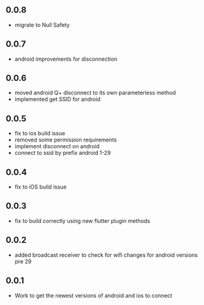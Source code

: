 ## 0.0.8

- migrate to Null Safety

## 0.0.7

- android improvements for disconnection

## 0.0.6

- moved android Q+ disconnect to its own parameterless method
- implemented get SSID for android

## 0.0.5

- fix to ios build issue
- removed some permission requirements
- implement disconnect on android
- connect to ssid by prefix android 1-29

## 0.0.4

- fix to iOS build issue

## 0.0.3

- fix to build correctly using new flutter plugin methods

## 0.0.2

- added broadcast receiver to check for wifi changes for android versions pre 29

## 0.0.1

- Work to get the newest versions of android and ios to connect
